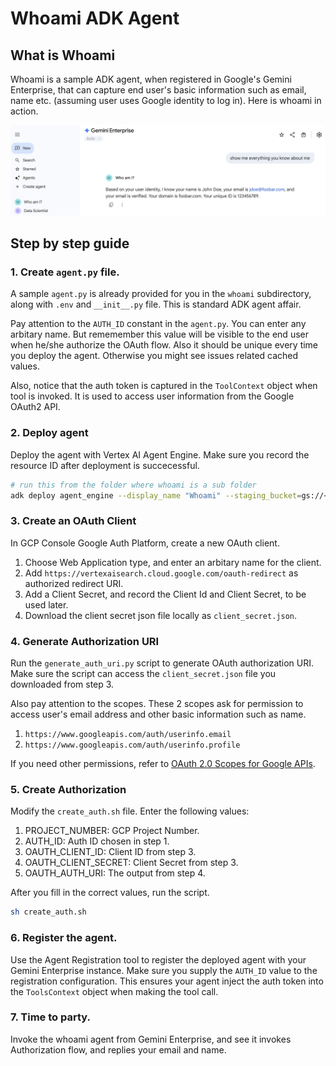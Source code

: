 # Whoami ADK Agent 

## What is Whoami
Whoami is a sample ADK agent, when registered in Google's Gemini Enterprise, that can capture end user's basic information such as email, name etc. (assuming user uses Google identity to log in). Here is whoami in action.

![whoami screenshot](imgs/whoami.png)

## Step by step guide

### 1. Create `agent.py` file.

A sample `agent.py` is already provided for you in the `whoami` subdirectory, along with `.env` and `__init__.py` file. This is standard ADK agent affair. 

Pay attention to the `AUTH_ID` constant in the `agent.py`. You can enter any arbitary name. But rememember this value will be visible to the end user when he/she authorize the OAuth flow. Also it should be unique every time you deploy the agent. Otherwise you might see issues related cached values.

Also, notice that the auth token is captured in the `ToolContext` object when tool is invoked. It is used to access user information from the Google OAuth2 API.

### 2. Deploy agent
Deploy the agent with Vertex AI Agent Engine. Make sure you record the resource ID after deployment is succecessful.

```sh
# run this from the folder where whoami is a sub folder
adk deploy agent_engine --display_name "Whoami" --staging_bucket=gs://<staging_bucker> whoami
```

### 3. Create an OAuth Client

In GCP Console Google Auth Platform, create a new OAuth client. 
1. Choose Web Application type, and enter an arbitary name for the client.
2. Add `https://vertexaisearch.cloud.google.com/oauth-redirect` as authorized redirect URI. 
3. Add a Client Secret, and record the Client Id and Client Secret, to be used later. 
4. Download the client secret json file locally as `client_secret.json`. 

### 4. Generate Authorization URI

Run the `generate_auth_uri.py` script to generate OAuth authorization URI. Make sure the script can access the `client_secret.json` file you downloaded from step 3. 

Also pay attention to the scopes. These 2 scopes ask for permission to access user's email address and other basic information such as name. 
1. `https://www.googleapis.com/auth/userinfo.email`
2. `https://www.googleapis.com/auth/userinfo.profile`

If you need other permissions, refer to [OAuth 2.0 Scopes for Google APIs](https://developers.google.com/identity/protocols/oauth2/scopes).

### 5. Create Authorization

Modify the `create_auth.sh` file. Enter the following values:
1. PROJECT_NUMBER: GCP Project Number.
2. AUTH_ID: Auth ID chosen in step 1.
3. OAUTH_CLIENT_ID: Client ID from step 3.
4. OAUTH_CLIENT_SECRET: Client Secret from step 3.
5. OAUTH_AUTH_URI: The output from step 4.

After you fill in the correct values, run the script.

```sh
sh create_auth.sh
```

### 6. Register the agent.

Use the Agent Registration tool to register the deployed agent with your Gemini Enterprise instance. Make sure you supply the `AUTH_ID` value to the registration configuration. This ensures your agent inject the auth token into the `ToolsContext` object when making the tool call.

### 7. Time to party.

Invoke the whoami agent from Gemini Enterprise, and see it invokes Authorization flow, and replies your email and name.